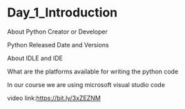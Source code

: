 # Day_1_Introduction

About Python Creator or Developer

Python Released Date and Versions 

About IDLE and IDE

What are the platforms available for writing the python code

In our course we are using microsoft visual studio code

video link:https://bit.ly/3xZEZNM
